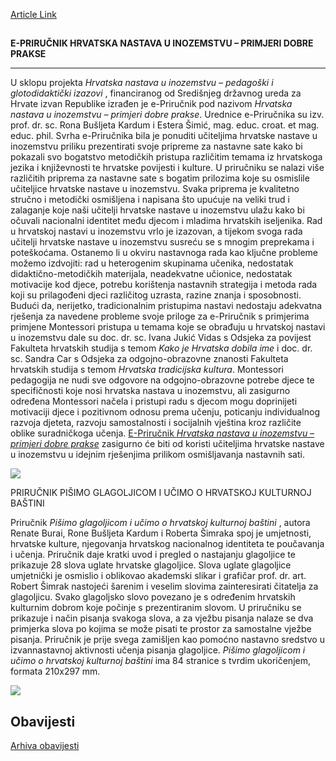 [Article Link](https://www.fhs.hr/studiji/edukacije/div/materijali)

## 
  
  

**E-PRIRUČNIK HRVATSKA NASTAVA U INOZEMSTVU – PRIMJERI DOBRE PRAKSE**  

****
U sklopu projekta  _Hrvatska nastava u inozemstvu – pedagoški i glotodidaktički izazovi_ , financiranog od Središnjeg državnog ureda za Hrvate izvan Republike izrađen je e-Priručnik pod nazivom  _Hrvatska nastava u inozemstvu – primjeri dobre prakse_. Urednice e-Priručnika su izv. prof. dr. sc. Rona Bušljeta Kardum i Estera Šimić, mag. educ. croat. et mag. educ. phil.
Svrha e-Priručnika bila je ponuditi učiteljima hrvatske nastave u inozemstvu priliku prezentirati svoje pripreme za nastavne sate kako bi pokazali svo bogatstvo metodičkih pristupa različitim temama iz hrvatskoga jezika i književnosti te hrvatske povijesti i kulture. U priručniku se nalazi više različitih priprema za nastavne sate s bogatim prilozima koje su osmislile učiteljice hrvatske nastave u inozemstvu. Svaka priprema je kvalitetno stručno i metodički osmišljena i napisana što upućuje na veliki trud i zalaganje koje naši učitelji hrvatske nastave u inozemstvu ulažu kako bi očuvali nacionalni identitet među djecom i mladima hrvatskih iseljenika.
Rad u hrvatskoj nastavi u inozemstvu vrlo je izazovan, a tijekom svoga rada učitelji hrvatske nastave u inozemstvu susreću se s mnogim preprekama i poteškoćama. Ostanemo li u okviru nastavnoga rada kao ključne probleme možemo izdvojiti: rad u heterogenim skupinama učenika, nedostatak didaktično-metodičkih materijala, neadekvatne učionice, nedostatak motivacije kod djece, potrebu korištenja nastavnih strategija i metoda rada koji su prilagođeni djeci različitog uzrasta, razine znanja i sposobnosti. 
Budući da, nerijetko, tradicionalnim pristupima nastavi nedostaju adekvatna rješenja za navedene probleme svoje priloge za e-Priručnik s primjerima primjene Montessori pristupa u temama koje se obrađuju u hrvatskoj nastavi u inozemstvu dale su doc. dr. sc. Ivana Jukić Vidas s Odsjeka za povijest Fakulteta hrvatskih studija s temom  _Kako je Hrvatska dobila ime_ i doc. dr. sc. Sandra Car s Odsjeka za odgojno-obrazovne znanosti Fakulteta hrvatskih studija s temom  _Hrvatska tradicijska kultura_. Montessori pedagogija ne nudi sve odgovore na odgojno-obrazovne potrebe djece te specifičnosti koje nosi hrvatska nastava u inozemstvu, ali zasigurno određena Montessori načela i pristupi radu s djecom mogu doprinijeti motivaciji djece i pozitivnom odnosu prema učenju, poticanju individualnog razvoja djeteta, razvoju samostalnosti i socijalnih vještina kroz različite oblike suradničkoga učenja.
[E-Priručnik  _Hrvatska nastava u inozemstvu – primjeri dobre prakse_](https://www.fhs.hr/images/50042937/ISBN%20HRVATSKA%20NASTAVA%20U%20INOZEMSTVU%20-%20E-PRIRUCNIK%202023%20.pdf) zasigurno će biti od koristi učiteljima hrvatske nastave u inozemstvu u idejnim rješenjima prilikom osmišljavanja nastavnih sati.
  

[![](https://www.fhs.hr/images/50042937/Screenshot_1.jpg)](https://www.fhs.hr/images/50042937/ISBN%20HRVATSKA%20NASTAVA%20U%20INOZEMSTVU%20-%20E-PRIRUCNIK%202023%20.pdf)
  
  
PRIRUČNIK PIŠIMO GLAGOLJICOM I UČIMO O HRVATSKOJ KULTURNOJ BAŠTINI  
  

Priručnik  _Pišimo glagoljicom i učimo o hrvatskoj kulturnoj baštini_ , autora Renate Burai, Rone Bušljeta Kardum i Roberta Šimraka spoj je umjetnosti, hrvatske kulture, njegovanja hrvatskog nacionalnog identiteta te poučavanja i učenja. Priručnik daje kratki uvod i pregled o nastajanju glagoljice te prikazuje 28 slova uglate hrvatske glagoljice. Slova uglate glagoljice umjetnički je osmislio i oblikovao akademski slikar i grafičar prof. dr. art. Robert Šimrak nastojeći šarenim i veselim slovima zainteresirati čitatelja za glagoljicu. Svako glagoljsko slovo povezano je s određenim hrvatskih kulturnim dobrom koje počinje s prezentiranim slovom. U priručniku se prikazuje i način pisanja svakoga slova, a za vježbu pisanja nalaze se dva primjerka slova po kojima se može pisati te prostor za samostalne vježbe pisanja. Priručnik je prije svega zamišljen kao pomoćno nastavno sredstvo u izvannastavnoj aktivnosti učenja pisanja glagoljice.  _Pišimo glagoljicom i učimo o hrvatskoj kulturnoj baštini_ ima 84 stranice s tvrdim ukoričenjem, formata 210x297 mm.  
  

![](https://www.fhs.hr/images/50042937/Slika%20uz%20materijal%201.jpg)
  

## Obavijesti
[Arhiva obavijesti](https://www.fhs.hr/studiji/edukacije/div/materijali?@=21rcr#news_131827 "Arhiva obavijesti")
